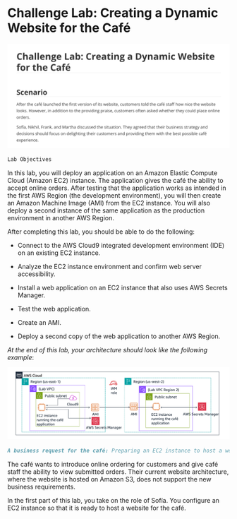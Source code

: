 Challenge Lab: Creating a Dynamic Website for the Café
===================================================================

![Lab Description](Media/Lab_start.png)

```markdown
Lab Objectives
```

In this lab, you will deploy an application on an Amazon Elastic Compute Cloud (Amazon EC2) instance. The application gives the café the ability to accept online orders. After testing that the application works as intended in the first AWS Region (the development environment), you will then create an Amazon Machine Image (AMI) from the EC2 instance. You will also deploy a second instance of the same application as the production environment in another AWS Region.

After completing this lab, you should be able to do the following:

- Connect to the AWS Cloud9 integrated development environment (IDE) on an existing EC2 instance.

- Analyze the EC2 instance environment and confirm web server accessibility.

- Install a web application on an EC2 instance that also uses AWS Secrets Manager.

- Test the web application.

- Create an AMI.

- Deploy a second copy of the web application to another AWS Region.

*At the end of this lab, your architecture should look like the following example*:

![Lab Architecture](Media/Lab_Architecture.png)

```markdown
A business request for the café: Preparing an EC2 instance to host a website (challenge #1)
```

The café wants to introduce online ordering for customers and give café staff the ability to view submitted orders. Their current website architecture, where the website is hosted on Amazon S3, does not support the new business requirements.

In the first part of this lab, you take on the role of Sofía. You configure an EC2 instance so that it is ready to host a website for the café.
